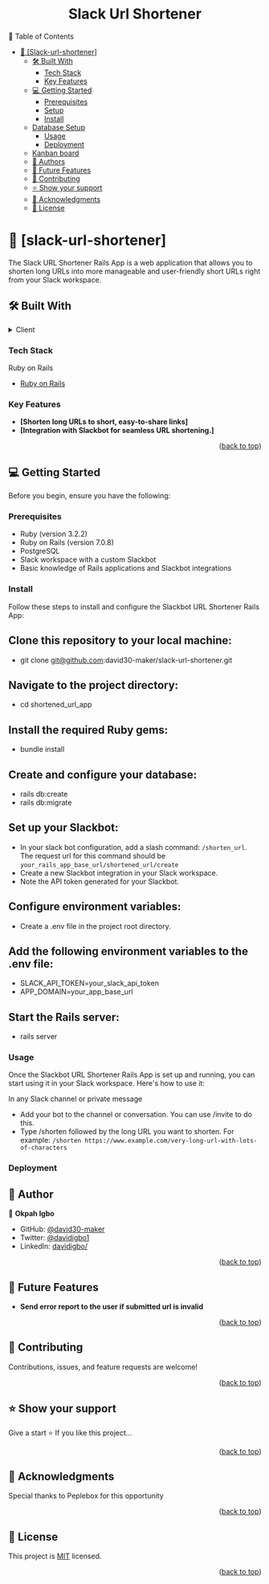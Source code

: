 <a name="readme-top"></a>

<div align="center">
 <h1>Slack Url Shortener</h1>
</div>

📗 Table of Contents

- [📖 \[Slack-url-shortener\] ](#-slack-url-shortener-)
  - [🛠 Built With ](#-built-with-)
    - [Tech Stack ](#tech-stack-)
    - [Key Features ](#key-features-)
  - [💻 Getting Started ](#-getting-started-)
    - [Prerequisites](#prerequisites)
    - [Setup](#setup)
    - [Install](#install)
  - [Database Setup](#database-setup)
    - [Usage](#usage)
    - [Deployment](#deployment)
  - [Kanban board](#kanban-board)
  - [👥 Authors ](#-authors-)
  - [🔭 Future Features ](#-future-features-)
  - [🤝 Contributing ](#-contributing-)
  - [⭐️ Show your support ](#️-show-your-support-)
  - [🙏 Acknowledgments ](#-acknowledgments-)
  - [📝 License ](#-license-)

<!-- PROJECT DESCRIPTION -->

# 📖 [slack-url-shortener] <a name="about-project"></a>

The Slack URL Shortener Rails App is a web application that allows you to shorten long URLs into more manageable and user-friendly short URLs right from your Slack workspace. 

## 🛠 Built With <a name="built-with"></a>

<details>
  <summary>Client</summary>
  <ul>
    <li><p> <b>Ruby on Rails: </b></p></li>
  </ul>
</details>

### Tech Stack <a name="tech-stack"></a>

<summary>Ruby on Rails</summary>
  <ul>
    <li><a href="https://guides.rubyonrails.org">Ruby on Rails</a></li>
  </ul>
</details>

### Key Features <a name="key-features"></a>

- **[Shorten long URLs to short, easy-to-share links]**
- **[Integration with Slackbot for seamless URL shortening.]**

<p align="right">(<a href="#readme-top">back to top</a>)</p>

## 💻 Getting Started <a name="getting-started"></a>

Before you begin, ensure you have the following:

### Prerequisites

- Ruby (version 3.2.2)
- Ruby on Rails (version 7.0.8)
- PostgreSQL 
- Slack workspace with a custom Slackbot
- Basic knowledge of Rails applications and Slackbot integrations

### Install

Follow these steps to install and configure the Slackbot URL Shortener Rails App:

## Clone this repository to your local machine:
 - git clone git@github.com:david30-maker/slack-url-shortener.git
 ## Navigate to the project directory:
 - cd shortened_url_app
## Install the required Ruby gems:
- bundle install

## Create and configure your database:

- rails db:create
- rails db:migrate

## Set up your Slackbot:
- In your slack bot configuration, add a slash command: `/shorten_url`. The request url for this command should be `your_rails_app_base_url/shortened_url/create`
- Create a new Slackbot integration in your Slack workspace.
- Note the API token generated for your Slackbot.
## Configure environment variables:

- Create a .env file in the project root directory.

## Add the following environment variables to the .env file:
- SLACK_API_TOKEN=your_slack_api_token
- APP_DOMAIN=your_app_base_url

## Start the Rails server:
- rails server

### Usage
Once the Slackbot URL Shortener Rails App is set up and running, you can start using it in your Slack workspace. Here's how to use it:

In any Slack channel or private message
- Add your bot to the channel or conversation. You can use /invite to do this.
-  Type /shorten followed by the long URL you want to shorten. For example: `/shorten https://www.example.com/very-long-url-with-lots-of-characters`

### Deployment


## 👥 Author <a name="authors"></a>

👤 **Okpah Igbo**

- GitHub: [@david30-maker](https://github.com/david30-maker)
- Twitter: [@davidigbo1](https://twitter.com/davidigbo1)
- LinkedIn: [davidigbo/](https://www.linkedin.com/in/davidigbo/)

<p align="right">(<a href="#readme-top">back to top</a>)</p>

## 🔭 Future Features <a name="future-features"></a>

- **Send error report to the user if submitted url is invalid**

<p align="right">(<a href="#readme-top">back to top</a>)</p>


## 🤝 Contributing <a name="contributing"></a>

Contributions, issues, and feature requests are welcome!

<p align="right">(<a href="#readme-top">back to top</a>)</p>


## ⭐️ Show your support <a name="support"></a>

Give a start ⭐️ If you like this project...

<p align="right">(<a href="#readme-top">back to top</a>)</p>

<!-- ACKNOWLEDGEMENTS -->

## 🙏 Acknowledgments <a name="acknowledgements"></a>
Special thanks to Peplebox for this opportunity

<p align="right">(<a href="#readme-top">back to top</a>)</p>


## 📝 License <a name="license"></a>

This project is [MIT](./LICENSE) licensed.

<p align="right">(<a href="#readme-top">back to top</a>)</p>
